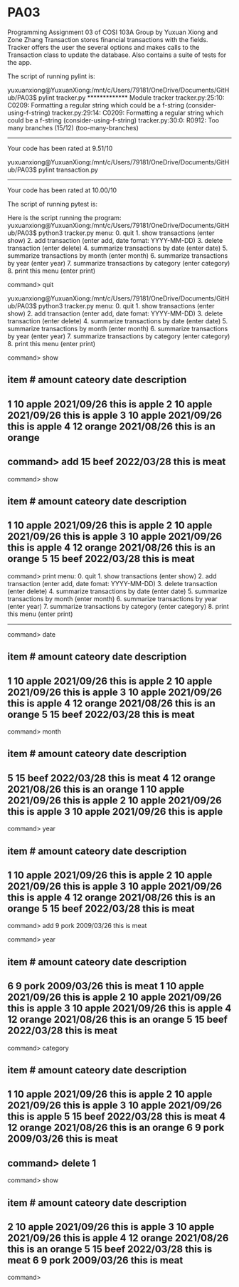 # PA03
Programming Assignment 03 of COSI 103A
Group by Yuxuan Xiong and Zone Zhang
Transaction stores financial transactions with the fields.
Tracker offers the user the several options and makes calls to the Transaction class to update the database.
Also contains a suite of tests for the app.




The script of running pylint is:

yuxuanxiong@YuxuanXiong:/mnt/c/Users/79181/OneDrive/Documents/GitHub/PA03$ pylint tracker.py
************* Module tracker
tracker.py:25:10: C0209: Formatting a regular string which could be a f-string (consider-using-f-string)
tracker.py:29:14: C0209: Formatting a regular string which could be a f-string (consider-using-f-string)
tracker.py:30:0: R0912: Too many branches (15/12) (too-many-branches)

-----------------------------------
Your code has been rated at 9.51/10


yuxuanxiong@YuxuanXiong:/mnt/c/Users/79181/OneDrive/Documents/GitHub/PA03$ pylint transaction.py

------------------------------------
Your code has been rated at 10.00/10




The script of running pytest is:

Here is the script running the program:
yuxuanxiong@YuxuanXiong:/mnt/c/Users/79181/OneDrive/Documents/GitHub/PA03$ python3 tracker.py
menu:
            0. quit 
            1. show transactions (enter show)
            2. add transaction (enter add, date fomat: YYYY-MM-DD)
            3. delete transaction (enter delete)
            4. summarize transactions by date (enter date)
            5. summarize transactions by month (enter month)
            6. summarize transactions by year (enter year)
            7. summarize transactions by category (enter category)
            8. print this menu (enter print)

command> quit


yuxuanxiong@YuxuanXiong:/mnt/c/Users/79181/OneDrive/Documents/GitHub/PA03$ python3 tracker.py
menu:
            0. quit
            1. show transactions (enter show)
            2. add transaction (enter add, date fomat: YYYY-MM-DD)
            3. delete transaction (enter delete)
            4. summarize transactions by date (enter date)
            5. summarize transactions by month (enter month)
            6. summarize transactions by year (enter year)
            7. summarize transactions by category (enter category)
            8. print this menu (enter print)

command> show


item #     amount     cateory         date            description
----------------------------------------------------------------------
1          10         apple           2021/09/26      this is apple
2          10         apple           2021/09/26      this is apple
3          10         apple           2021/09/26      this is apple
4          12         orange          2021/08/26      this is an orange
----------------------------------------------------------------------



command> add 15 beef 2022/03/28 this is meat 
----------------------------------------------------------------------



command> show


item #     amount     cateory         date            description
----------------------------------------------------------------------
1          10         apple           2021/09/26      this is apple
2          10         apple           2021/09/26      this is apple
3          10         apple           2021/09/26      this is apple
4          12         orange          2021/08/26      this is an orange
5          15         beef            2022/03/28      this is meat
----------------------------------------------------------------------



command> print
menu:
            0. quit
            1. show transactions (enter show)
            2. add transaction (enter add, date fomat: YYYY-MM-DD)
            3. delete transaction (enter delete)
            4. summarize transactions by date (enter date)
            5. summarize transactions by month (enter month)
            6. summarize transactions by year (enter year)
            7. summarize transactions by category (enter category)
            8. print this menu (enter print)

----------------------------------------------------------------------



command> date


item #     amount     cateory         date            description
----------------------------------------------------------------------
1          10         apple           2021/09/26      this is apple
2          10         apple           2021/09/26      this is apple
3          10         apple           2021/09/26      this is apple
4          12         orange          2021/08/26      this is an orange
5          15         beef            2022/03/28      this is meat
----------------------------------------------------------------------



command> month


item #     amount     cateory         date            description
----------------------------------------------------------------------
5          15         beef            2022/03/28      this is meat
4          12         orange          2021/08/26      this is an orange
1          10         apple           2021/09/26      this is apple
2          10         apple           2021/09/26      this is apple
3          10         apple           2021/09/26      this is apple
----------------------------------------------------------------------



command> year


item #     amount     cateory         date            description
----------------------------------------------------------------------
1          10         apple           2021/09/26      this is apple
2          10         apple           2021/09/26      this is apple
3          10         apple           2021/09/26      this is apple
4          12         orange          2021/08/26      this is an orange
5          15         beef            2022/03/28      this is meat
----------------------------------------------------------------------



command> add 9 pork 2009/03/26 this is meat

command> year


item #     amount     cateory         date            description
----------------------------------------------------------------------
6          9          pork            2009/03/26      this is meat
1          10         apple           2021/09/26      this is apple
2          10         apple           2021/09/26      this is apple
3          10         apple           2021/09/26      this is apple
4          12         orange          2021/08/26      this is an orange
5          15         beef            2022/03/28      this is meat
----------------------------------------------------------------------



command> category


item #     amount     cateory         date            description
----------------------------------------------------------------------
1          10         apple           2021/09/26      this is apple
2          10         apple           2021/09/26      this is apple
3          10         apple           2021/09/26      this is apple
5          15         beef            2022/03/28      this is meat
4          12         orange          2021/08/26      this is an orange
6          9          pork            2009/03/26      this is meat
----------------------------------------------------------------------

command> delete 1
----------------------------------------------------------------------



command> show


item #     amount     cateory         date            description
----------------------------------------------------------------------
2          10         apple           2021/09/26      this is apple
3          10         apple           2021/09/26      this is apple
4          12         orange          2021/08/26      this is an orange
5          15         beef            2022/03/28      this is meat
6          9          pork            2009/03/26      this is meat
----------------------------------------------------------------------



command>


